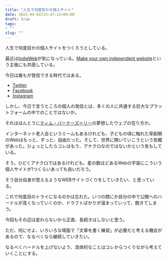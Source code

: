 ```yaml
---
title: "人生で何度目かの個人サイト"
date: 2022-04-01T23:47:12+09:00
draft: true
tags:
- ""
slug: ""
---
```


人生で何度目かの個人サイトをつくろうとしている。

最近は[IndieWeb](https://indieweb.org/)が気になっている。[Make your own independent website](https://victoria.dev/blog/make-your-own-independent-website/)という主張にも共感している。

今日は誰もが発信できる時代ではある。

- [Twitter](https://twitter.com/)
- [Facebook](https://www.facebook.com/)
- [Instagram](https://www.instagram.com/)

しかし、今日で言うところの個人の発信とは、多くの人に共通する巨大なプラットフォームの中でのことではないか。

それはほんとうに[ティム・バーナーズ＝リー](https://www.amazon.co.jp/dp/4839902879)の夢想したウェブの在り方か。

インターネット老人会というミームもあるけれども、子どもの頃に触れた草創期のWebはもっと、ずっと、自由だった。そして、世界に開いていこうという気概があった。ひょっとしたらコレはもう、アナクロなのではないかという気もしている。

そう。ひどくアナクロではあるけれども、星の数ほどあるWebの宇宙にこういう個人サイトが1つくらいあっても良いだろう。

そう自分自身が思えるようなWEBサイトづくりをしていきたい、と思っている。

これで何度目のトライになるのかは忘れた。いつの間にか自分の中で公開へのハードルが高くなっていくのか、ドラフトばかりが溜まっていって、飽きてしまう。

今回もその辺は変わらないから正直、長続きはしないと思う。

ただ、何にせよ、いろいろな場面で「文章を書く練習」が必要だと考える機会があるので、なるべくなら継続していきたい。

なるべくハードルを上げないよう、具体的なことはコレからつくりながら考えていくことにする。